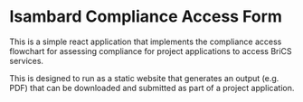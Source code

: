 # Isambard Compliance Access Form

This is a simple react application that implements the compliance access
flowchart for assessing compliance for project applications to access
BriCS services.

This is designed to run as a static website that generates an output
(e.g. PDF) that can be downloaded and submitted as part of a project
application.
